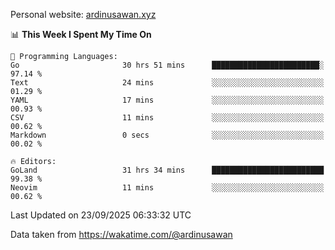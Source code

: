 Personal website: [ardinusawan.xyz](https://ardinusawan.xyz)

<!--START_SECTION:waka-->
📊 **This Week I Spent My Time On** 

```text
💬 Programming Languages: 
Go                       30 hrs 51 mins      ████████████████████████░   97.14 % 
Text                     24 mins             ░░░░░░░░░░░░░░░░░░░░░░░░░   01.29 % 
YAML                     17 mins             ░░░░░░░░░░░░░░░░░░░░░░░░░   00.93 % 
CSV                      11 mins             ░░░░░░░░░░░░░░░░░░░░░░░░░   00.62 % 
Markdown                 0 secs              ░░░░░░░░░░░░░░░░░░░░░░░░░   00.02 % 

🔥 Editors: 
GoLand                   31 hrs 34 mins      █████████████████████████   99.38 % 
Neovim                   11 mins             ░░░░░░░░░░░░░░░░░░░░░░░░░   00.62 % 
```


 Last Updated on 23/09/2025 06:33:32 UTC
<!--END_SECTION:waka-->
Data taken from https://wakatime.com/@ardinusawan
